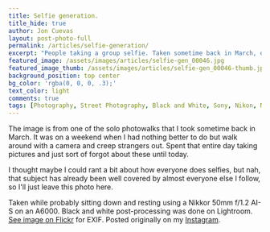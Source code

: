 ```yaml
---
title: Selfie generation.
title_hide: true
author: Jon Cuevas
layout: post-photo-full
permalink: /articles/selfie-generation/
excerpt: "People taking a group selfie. Taken sometime back in March, on a weekend when I had nothing better to do but walk around with a camera and creep strangers out."
featured_image: /assets/images/articles/selfie-gen_00046.jpg
featured_image_thumb: /assets/images/articles/selfie-gen_00046-thumb.jpg
background_position: top center
bg_color: 'rgba(0, 0, 0, .3);'
text_color: light
comments: true
tags: [Photography, Street Photography, Black and White, Sony, Nikon, Nikkor, Manila, Streets of Manila]
---
```


The image is from one of the solo photowalks that I took sometime back in March. It was on a weekend when I had nothing better to do but walk around with a camera and creep strangers out. Spent that entire day taking pictures and just sort of forgot about these until today.

I thought maybe I could rant a bit about how everyone does selfies, but nah, that subject has already been well covered by almost everyone else I follow, so I'll just leave this photo here.

Taken while probably sitting down and resting using a Nikkor 50mm f/1.2 AI-S on an A6000. Black and white post-processing was done on Lightroom. [See image on Flickr][1] for EXIF. Posted originally on my [Instagram][2].

[1]: http://www.flickr.com/photos/archondigital/17347261935/
[2]: http://instagram.com/p/2Mgy4IGq4d/
